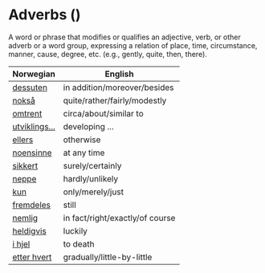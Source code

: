 # Adverbs (<COUNT>)

A word or phrase that modifies or qualifies an adjective, verb, or other adverb or a word group, expressing a relation of place, time, circumstance, manner, cause, degree, etc. (e.g., gently, quite, then, there).

| Norwegian | English |
| --- | --- |
| [dessuten](https://www.ordnett.no/search?language=no&phrase=dessuten) | in addition/moreover/besides |
| [nokså](https://www.ordnett.no/search?language=no&phrase=nokså) | quite/rather/fairly/modestly |
| [omtrent](https://www.ordnett.no/search?language=no&phrase=omtrent) | circa/about/similar to |
| [utviklings...](https://www.ordnett.no/search?language=no&phrase=utviklings...) | developing ... |
| [ellers](https://www.ordnett.no/search?language=no&phrase=ellers) | otherwise |
| [noensinne](https://www.ordnett.no/search?language=no&phrase=noensinne) | at any time |
| [sikkert](https://www.ordnett.no/search?language=no&phrase=sikkert) | surely/certainly |
| [neppe](https://www.ordnett.no/search?language=no&phrase=neppe) | hardly/unlikely |
| [kun](https://www.ordnett.no/search?language=no&phrase=kun) | only/merely/just |
| [fremdeles](https://www.ordnett.no/search?language=no&phrase=fremdeles) | still |
| [nemlig](https://www.ordnett.no/search?language=no&phrase=nemlig) | in fact/right/exactly/of course |
| [heldigvis](https://www.ordnett.no/search?language=no&phrase=heldigvis) | luckily |
| [i hjel](https://www.ordnett.no/search?language=no&phrase=i%20hjel) | to death |
| [etter hvert](https://www.ordnett.no/search?language=no&phrase=etter%20hvert) | gradually/little-by-little |

